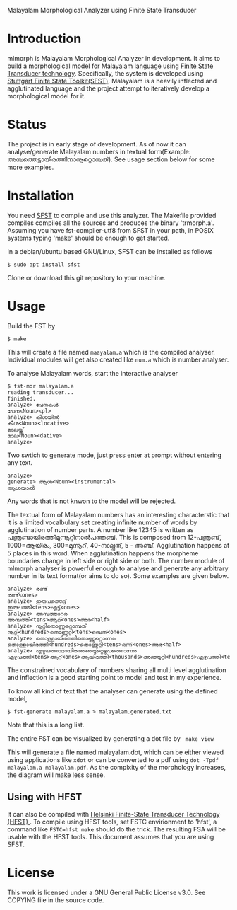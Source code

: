 Malayalam Morphological Analyzer using Finite State Transducer

Introduction
============
mlmorph is Malayalam Morphological Analyzer in development. It aims to build a morphological model for Malayalam language using  [Finite State Transducer technology](https://en.wikipedia.org/wiki/Finite-state_transducer). Specifically, the system is developed using [Stuttgart Finite State Toolkit(SFST)]( http://www.ims.uni-stuttgart.de/projekte/gramotron/SOFTWARE/SFST.html). Malayalam is a heavily inflected and agglutinated language and the project attempt to iteratively develop a morphological model for it.

Status
======
The project is in early stage of development. As of now it can analyse/generate Malayalam numbers in textual form(Example: അമ്പത്തെട്ടായിരത്തിനാനൂറ്റൊമ്പത്). See usage section below for some more examples.

Installation
============
You need [SFST]( http://www.ims.uni-stuttgart.de/projekte/gramotron/SOFTWARE/SFST.html) to compile and use this analyzer. The Makefile
provided compiles compiles all the sources and produces the binary
'trmorph.a'. Assuming you have fst-compiler-utf8 from SFST in your
path, in POSIX systems typing 'make' should be enough to get started.

In a debian/ubuntu based GNU/Linux, SFST can be installed as follows

```$ sudo apt install sfst```

Clone or download this git repository to your machine.

Usage
=====
Build the FST by

```$ make```

This will create a file named `maayalam.a` which is the compiled analyser. Individual modules will get also created like `num.a` which is number analyser.

To analyse Malayalam words, start the interactive analyser

```
$ fst-mor malayalam.a
reading transducer...
finished.
analyze> പേനകൾ
പേന<Noun><pl>
analyze> കീശയിൽ
കീശ<Noun><locative>
മാലയ്ക്ക്
മാല<Noun><dative>
analyze>
```

Two swtich to generate mode, just press enter at prompt without entering any text.

```
analyze>
generate> ആശ<Noun><instrumental>
ആശയാൽ

```

Any words that is not knwon to the model will be rejected.

The textual form of Malayalam numbers has an interesting characterstic that it is a limited vocalbulary set creating infinite number of words by agglutination of number parts. A number like 12345 is written as പന്ത്രണ്ടായിരത്തിമുന്നൂറ്റിനാൽപത്തഞ്ച്. This is composed from 12-പന്ത്രണ്ട്, 1000=ആയിരം, 300=മുന്നൂറ്, 40-നാല്പത്, 5 - അഞ്ച്. Agglutination happens at 5 places in this word. When agglutination happens the morpheme boundaries change in left side or right side or both. The number module of mlmorph analyser is powerful enough to analyse and generate any arbitrary number in its text format(or aims to do so). Some examples are given below.

```
analyze> രണ്ട്
രണ്ട്<ones>
analyze> ഇരുപത്തെട്ട്
ഇരുപത്തി<tens>എട്ട്<ones>
analyze> അമ്പത്താറര
അമ്പത്തി<tens>ആറ്<ones>അര<half>
analyze> നൂറ്റിതൊണ്ണൂറ്റൊമ്പത്
നൂറ്റി<hundreds>തൊണ്ണൂറ്റി<tens>ഒമ്പത്<ones>
analyze> തൊള്ളായിരത്തിതൊണ്ണൂറ്റൊന്നര
തൊള്ളായിരത്തി<hundreds>തൊണ്ണൂറ്റി<tens>ഒന്ന്<ones>അര<half>
analyze> എഴുപത്താറായിരത്തഞ്ഞൂറ്റെഴുപത്തൊന്നര
എഴുപത്തി<tens>ആറ്<ones>ആയിരത്തി<thousands>അഞ്ഞൂറ്റി<hundreds>എഴുപത്തി<tens>ഒന്ന്<ones>അര<half>

```

The constrained vocabulary of numbers sharing all multi level agglutination and inflection is a good starting point to model and test in my experience.

To know all kind of text that the analyser can generate using the defined model,

```$ fst-generate malayalam.a > malayalam.generated.txt```

Note that this is a long list.

The entire FST can be visualized by generating a dot file by
``` make view```

This will generate a file named malayalam.dot, which can be either viewed using applications like `xdot` or can be converted to a pdf using `dot -Tpdf malayalam.a malayalam.pdf`. As the complxity of the morphology increases, the diagram will make less sense.

Using with HFST
---------------
It can also be compiled with [Helsinki Finite-State Transducer Technology (HFST) ](http://www.ling.helsinki.fi/kieliteknologia/tutkimus/hfst/). To compile using HFST tools, set
FSTC envirionment to 'hfst', a command like ```FSTC=hfst make``` should do
the trick. The resulting FSA will be usable with the HFST tools.  This document assumes that you are using SFST.

License
=======
This work is licensed under a GNU General Public License v3.0. See COPYING file in the source code.
